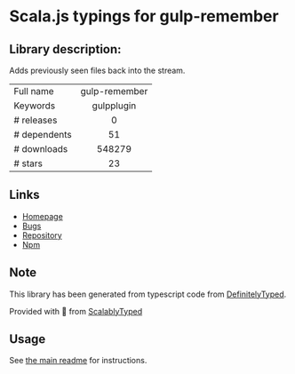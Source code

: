 
# Scala.js typings for gulp-remember


## Library description:
Adds previously seen files back into the stream.

|                    |                 |
| ------------------ | :-------------: |
| Full name          | gulp-remember |
| Keywords           | gulpplugin |
| # releases         | 0 |
| # dependents       | 51 |
| # downloads        | 548279 |
| # stars            | 23 |

## Links
- [Homepage](http://github.com/ahaurw01/gulp-remember)
- [Bugs](https://github.com/ahaurw01/gulp-remember/issues)
- [Repository](https://github.com/ahaurw01/gulp-remember)
- [Npm](https://www.npmjs.com/package/gulp-remember)
    


## Note
This library has been generated from typescript code from [DefinitelyTyped](https://definitelytyped.org).

Provided with :purple_heart: from [ScalablyTyped](https://github.com/oyvindberg/ScalablyTyped)

## Usage
See [the main readme](../../readme.md) for instructions.


